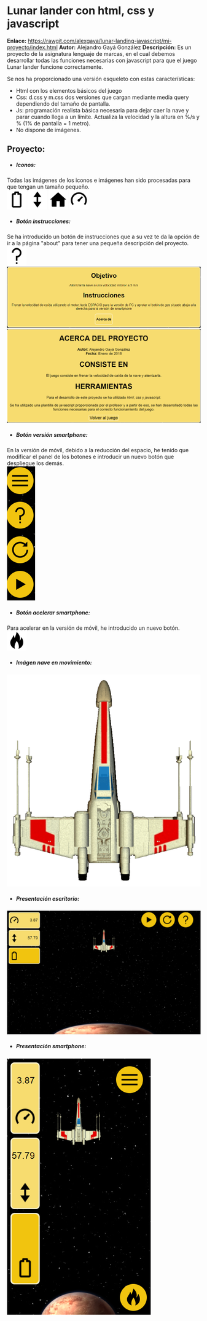 # Lunar lander con html, css y javascript
**Enlace:** https://rawgit.com/alexgaya/lunar-landing-javascript/mi-proyecto/index.html
**Autor:** Alejandro Gayá González
**Descripción:** Es un proyecto de la asignatura lenguaje de marcas, en el cual debemos desarrollar todas las funciones necesarias con javascript para que el juego Lunar lander funcione correctamente.

Se nos ha proporcionado una versión esqueleto con estas características:

* Html con los elementos básicos del juego
* Css: d.css y m.css dos versiones que cargan mediante media query dependiendo del tamaño de pantalla.
* Js: programación realista básica necesaria para dejar caer la nave y parar cuando llega a un límite. Actualiza la velocidad y la altura en %/s y % (1% de pantalla = 1 metro).
* No dispone de imágenes.


## Proyecto:
+ ##### Iconos:
Todas las imágenes de los iconos e imágenes han sido procesadas para que tengan un tamaño pequeño.  
![icono batería](img/icons/batteryMaterial.png "Icono") 
![icono altitud](img/icons/altMaterial.png "Icono") 
![icono home](img/icons/homeMaterial.png "Icono") 
![icono velocidad](img/icons/velMaterial.png "Icono") 

+ ##### Botón instrucciones:
Se ha introducido un botón de instrucciones que a su vez te da la opción de ir a la página "about" para tener una pequeña descripción del proyecto.  
![icono instrucciones](img/buttons/questMaterial.png "Icono") 
![imágen panel instrucciones](img/readme/instrucciones.png "Imágen") 
![imágen panel about](img/readme/acercade.png "Imágen") 

+ ##### Botón versión smartphone: 
En la versión de móvil, debido a la reducción del espacio, he tenido que modificar el panel de los botones e introducir un nuevo botón que despliegue los demás.  
![menú móvil](img/readme/menumvl.png "Imágen") 

+ ##### Botón acelerar smartphone: 
Para acelerar en la versión de móvil, he introducido un nuevo botón.  
![botón acelerar](img/buttons/gasMaterial.png "Icono") 

+ ##### Imágen nave en movimiento:  
![nave gif](img/nave2.gif "Icono") 

+ ##### Presentación escritorio:  
![escritorio](img/readme/escritorio.png "Imágen") 

+ ##### Presentación smartphone:  
![smartphone](img/readme/mvl.png "Imágen") 
